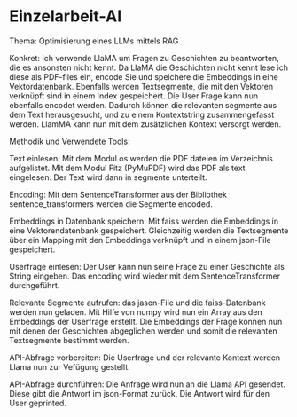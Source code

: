 # Einzelarbeit-AI
Thema: Optimisierung eines LLMs mittels RAG

Konkret: 
Ich verwende LlaMA um Fragen zu Geschichten zu beantworten, die es ansonsten nicht kennt.
Da LlaMA die Geschichten nicht kennt lese ich diese als PDF-files ein, encode Sie und speichere die Embeddings in eine Vektordatenbank.
Ebenfalls werden Textsegmente, die mit den Vektoren verknüpft sind in einem Index gespeichert.
Die User Frage kann nun ebenfalls encodet werden. Dadurch können die relevanten segmente aus dem Text herausgesucht, und zu einem Kontextstring zusammengefasst werden.
LlamMA kann nun mit dem zusätzlichen Kontext versorgt werden.

Methodik und Verwendete Tools:

Text einlesen:
Mit dem Modul os werden die PDF dateien im Verzeichnis aufgelistet. Mit dem Modul Fitz (PyMuPDF) wird das PDF als text eingelesen.
Der Text wird dann in segmente unterteilt.

Encoding:
Mit dem SentenceTransformer aus der Bibliothek sentence_transformers werden die Segmente encoded.

Embeddings in Datenbank speichern:
Mit faiss werden die Embeddings in eine Vektorendatenbank gespeichert.
Gleichzeitig werden die Textsegmente über ein Mapping mit den Embeddings verknüpft und in einem json-File gespeichert.

Userfrage einlesen:
Der User kann nun seine Frage zu einer Geschichte als String eingeben.
Das encoding wird wieder mit dem SentenceTransformer durchgeführt.

Relevante Segmente aufrufen:
das jason-File und die faiss-Datenbank werden nun geladen.
Mit Hilfe von numpy wird nun ein Array aus den Embeddings der Userfrage erstellt.
Die Embeddings der Frage können nun mit denen der Geschichten abgeglichen werden und somit die relevanten Textsegmente bestimmt werden.

API-Abfrage vorbereiten:
Die Userfrage und der relevante Kontext werden Llama nun zur Vefügung gestellt.

API-Abfrage durchführen:
Die Anfrage wird nun an die Llama API gesendet. Diese gibt die Antwort im json-Format zurück.
Die Antwort wird für den User geprinted.
  
  
